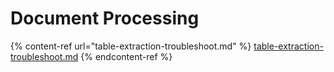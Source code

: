 # Document Processing

{% content-ref url="table-extraction-troubleshoot.md" %}
[table-extraction-troubleshoot.md](table-extraction-troubleshoot.md)
{% endcontent-ref %}

